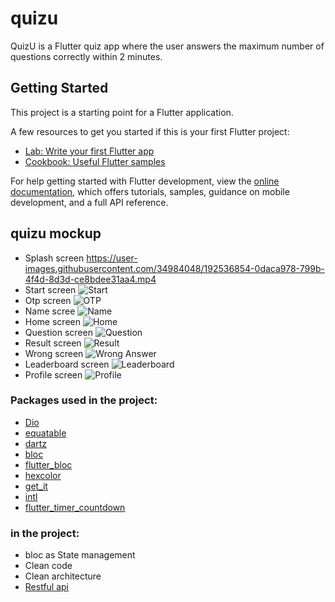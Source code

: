 # quizu

QuizU is a Flutter quiz app where the user answers the maximum number of questions correctly within 2 minutes.

## Getting Started

This project is a starting point for a Flutter application.

A few resources to get you started if this is your first Flutter project:

- [Lab: Write your first Flutter app](https://docs.flutter.dev/get-started/codelab)
- [Cookbook: Useful Flutter samples](https://docs.flutter.dev/cookbook)

For help getting started with Flutter development, view the
[online documentation](https://docs.flutter.dev/), which offers tutorials,
samples, guidance on mobile development, and a full API reference.


## quizu mockup
- Splash screen
  https://user-images.githubusercontent.com/34984048/192536854-0daca978-799b-4f4d-8d3d-ce8bdee31aa4.mp4
- Start screen
  ![Start](https://user-images.githubusercontent.com/34984048/192536955-cd470bcd-c65a-434e-a20e-f933298f9a55.png)
- Otp screen
  ![OTP](https://user-images.githubusercontent.com/34984048/192537151-e8d26667-2097-450e-a58a-0a9af9a65b31.png)
- Name scree
  ![Name](https://user-images.githubusercontent.com/34984048/192537213-1d928f37-e351-4c9e-b4ca-f25af572b2a4.png)
- Home screen
  ![Home](https://user-images.githubusercontent.com/34984048/192537251-4fe4b4bd-9c6f-4c4a-b59b-486964c75a9e.png)
- Question screen
  ![Question](https://user-images.githubusercontent.com/34984048/192537224-474c17bd-5834-4e49-9f6d-670ad00c6db5.png)
- Result screen
  ![Result](https://user-images.githubusercontent.com/34984048/192537229-00f369da-2f08-42f0-af4a-ef7e6dd26ffc.png)
- Wrong screen
  ![Wrong Answer](https://user-images.githubusercontent.com/34984048/192537234-204bbd7f-0b09-47e6-9185-5cf1d7188712.png)
- Leaderboard screen
  ![Leaderboard](https://user-images.githubusercontent.com/34984048/192537241-6299a723-0c29-439b-a74d-356d6b36972c.png)
- Profile screen
  ![Profile](https://user-images.githubusercontent.com/34984048/192537246-1509de39-604d-4aca-ad62-5d089c2534c9.png)

###  Packages used in the project:

- [Dio](https://pub.dev/packages/dio)
- [equatable](https://pub.dev/packages/equatable)
- [dartz](https://pub.dev/packages/dartz)
- [bloc](https://pub.dev/packages/bloc)
- [flutter_bloc](https://pub.dev/packages/flutter_bloc)
- [hexcolor](https://pub.dev/packages/hexcolor)
- [get_it](https://pub.dev/packages/get_it)
- [intl](https://pub.dev/packages/intl)
- [flutter_timer_countdown](https://pub.dev/packages/flutter_timer_countdown)

###  in the project:
- bloc as State management
- Clean code
- Clean architecture
- [Restful api](https://quizu.okoul.com/)

